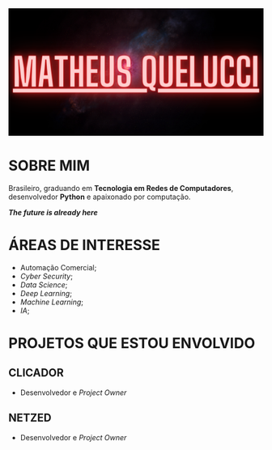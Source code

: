 <img src="https://github.com/mquelucci/mquelucci/blob/173c939909cfd06d5c7264a33abce7de66aef967/banner%20github.png">

# SOBRE MIM

Brasileiro, graduando em **Tecnologia em Redes de Computadores**, desenvolvedor **Python** e apaixonado por computação.

_**The future is already here**_

# ÁREAS DE INTERESSE
- Automação Comercial;
- _Cyber Security_;
- _Data Science_;
- _Deep Learning_;
- _Machine Learning_;
- _IA_;

# PROJETOS QUE ESTOU ENVOLVIDO

## CLICADOR
- Desenvolvedor e _Project Owner_

## NETZED
- Desenvolvedor e _Project Owner_
